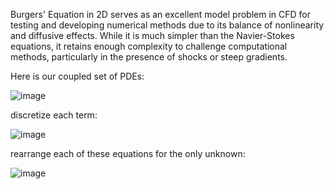 Burgers' Equation in 2D serves as an excellent model problem in CFD for testing and developing numerical methods due to its balance of nonlinearity and diffusive effects. While it is much simpler than the Navier-Stokes equations, it retains enough complexity to challenge computational methods, particularly in the presence of shocks or steep gradients.


Here is our coupled set of PDEs:


![image](https://github.com/user-attachments/assets/cb85e0ba-9212-4ecb-8db3-d8a926936b4b)



 discretize each term:


 ![image](https://github.com/user-attachments/assets/e57d780b-e467-44fe-b7d9-4a8d56a666de)


 rearrange each of these equations for the only unknown:


 ![image](https://github.com/user-attachments/assets/da8a575c-2019-4157-a81f-bc0b82123470)
